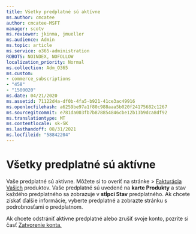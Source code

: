 ```yaml
---
title: Všetky predplatné sú aktívne
ms.author: cmcatee
author: cmcatee-MSFT
manager: scotv
ms.reviewer: jkinma, jmueller
ms.audience: Admin
ms.topic: article
ms.service: o365-administration
ROBOTS: NOINDEX, NOFOLLOW
localization_priority: Normal
ms.collection: Adm_O365
ms.custom:
- commerce_subscriptions
- "458"
- "1500020"
ms.date: 04/21/2020
ms.assetid: 71122d4a-df0b-4fa5-b921-41ce3ac49916
ms.openlocfilehash: a6259be97a1f80c988aaa5b020f24175682c1267
ms.sourcegitcommit: e781da003fb7b878854846cbe12b13b9dca8df92
ms.translationtype: MT
ms.contentlocale: sk-SK
ms.lasthandoff: 08/31/2021
ms.locfileid: "58842204"
---
```

# <a name="all-subscriptions-are-active"></a>Všetky predplatné sú aktívne

Vaše predplatné sú aktívne. Môžete si to overiť  na stránke \> [Fakturácia Vašich](https://go.microsoft.com/fwlink/p/?linkid=842054) produktov. Vaše predplatné sú uvedené na **karte Produkty** a stav každého predplatného sa zobrazuje v **stĺpci Stav** predplatného. Ak chcete získať ďalšie informácie, vyberte predplatné a zobrazte stránku s podrobnosťami o predplatnom.
  
Ak chcete odstrániť aktívne predplatné alebo zrušiť svoje konto, pozrite si časť [Zatvorenie konta.](https://docs.microsoft.com/microsoft-365/commerce/close-your-account?view=o365-worldwide)
